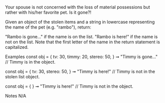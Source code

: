Your spouse is not concerned with the loss of material possessions but rather with his/her favorite pet. Is it gone?!

Given an object of the stolen items and a string in lowercase representing the name of the pet (e.g. "rambo"), return:

"Rambo is gone..." if the name is on the list.
"Rambo is here!" if the name is not on the list.
Note that the first letter of the name in the return statement is capitalized.

Examples
const obj = {
  tv: 30,
  timmy: 20,
  stereo: 50,
} ➞ "Timmy is gone..."
// Timmy is in the object.


const obj = {
  tv: 30,
  stereo: 50,
} ➞ "Timmy is here!"
// Timmy is not in the stolen list object.


const obj = { } ➞ "Timmy is here!"
// Timmy is not in the object.

Notes
N/A